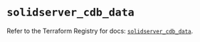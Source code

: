 # `solidserver_cdb_data`

Refer to the Terraform Registry for docs: [`solidserver_cdb_data`](https://registry.terraform.io/providers/efficientip-labs/solidserver/1.1.25/docs/resources/cdb_data).
